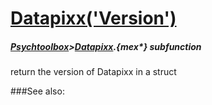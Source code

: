 # [Datapixx('Version')](Datapixx-Version) 
##### [Psychtoolbox](Psychtoolbox)>[Datapixx](Datapixx).{mex*} subfunction


return the version of Datapixx in a struct  


###See also:


